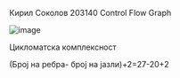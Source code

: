 Кирил Соколов 203140
Control Flow Graph

![image](https://user-images.githubusercontent.com/100873282/171431914-6a886d27-9760-4884-b744-aefe425b1944.png)

Цикломатска комплексност

(Број на ребра- број на јазли)+2=27-20+2


